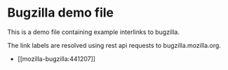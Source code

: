 # Bugzilla demo file

This is a demo file containing example interlinks to bugzilla.

The link labels are resolved using rest api requests to bugzilla.mozilla.org.

* [[mozilla-bugzilla:441207]]
